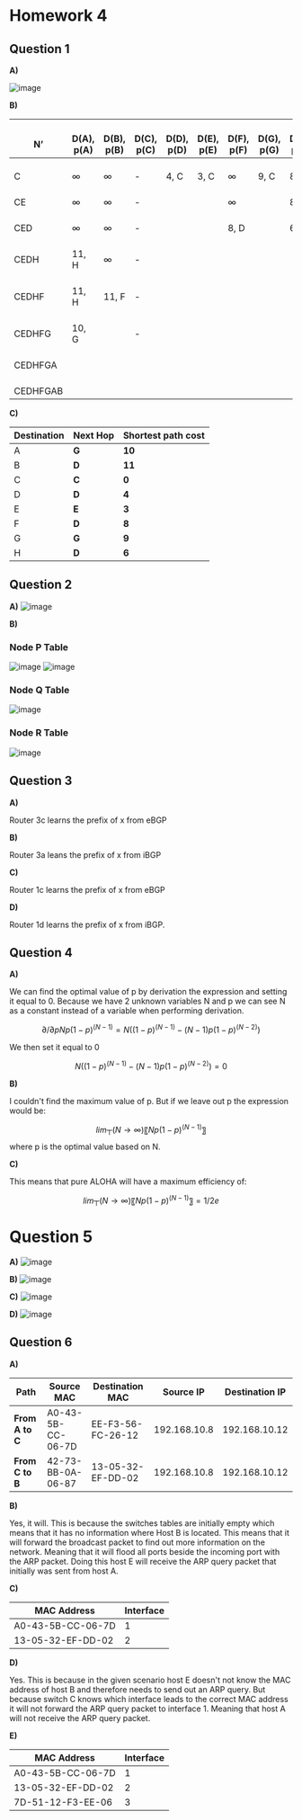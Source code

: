 # Homework 4

## Question 1

**A)**

![image](https://user-images.githubusercontent.com/36133918/205082030-0ed642e4-3ccc-4d9e-9c46-c715e79e6c2c.png)

**B)**

|    <br>N’          	|    <br>D(A), p(A)    	|    <br>D(B), p(B)    	|    <br>D(C), p(C)    	|    <br>D(D), p(D)    	|    <br>D(E), p(E)    	|    <br>D(F), p(F)    	|    <br>D(G), p(G)    	|    <br>D(H), p(H)    	|
|--------------------	|----------------------	|----------------------	|----------------------	|----------------------	|----------------------	|----------------------	|----------------------	|----------------------	|
|    <br>C           	|    <br>∞             	|    <br>∞             	|    <br>-             	|    <br>4, C          	|    <br>3, C          	|    <br>∞             	|    <br>9, C          	|    <br>8, C          	|
|    <br>CE          	|    <br>∞             	|    <br>∞             	|    <br>-             	|    <br>              	|    <br>              	|    <br>∞             	|    <br>              	|    <br>8, C          	|
|    <br>CED         	|    <br>∞             	|    <br>∞             	|    <br>-             	|    <br>              	|    <br>              	|    <br>8, D          	|    <br>              	|    <br>6, D          	|
|    <br>CEDH        	|    <br>11, H         	|    <br>∞             	|    <br>-             	|    <br>              	|    <br>              	|    <br>              	|    <br>              	|    <br>              	|
|    <br>CEDHF       	|    <br>11, H         	|    <br>11, F         	|    <br>-             	|    <br>              	|    <br>              	|    <br>              	|    <br>              	|    <br>              	|
|    <br>CEDHFG      	|    <br>10, G         	|    <br>              	|    <br>-             	|    <br>              	|    <br>              	|    <br>              	|    <br>              	|    <br>              	|
|    <br>CEDHFGA     	|    <br>              	|    <br>              	|    <br>              	|    <br>              	|    <br>              	|    <br>              	|    <br>              	|    <br>              	|
|    <br>CEDHFGAB    	|    <br>              	|    <br>              	|    <br>              	|    <br>              	|    <br>              	|    <br>              	|    <br>              	|    <br>              	|

**C)**

| Destination | Next Hop | Shortest path cost |
| --- | --- | --- |
| A | **G** | **10** |
| B | **D** | **11** |
| C | **C** | **0** |
| D | **D** | **4** |
| E | **E** | **3** |
| F | **D** | **8** |
| G | **G** | **9** |
| H | **D** | **6** |

## Question 2

**A)**
![image](https://user-images.githubusercontent.com/36133918/205082154-51bf0e7b-74da-46e8-a275-6b594d5deb55.png)

**B)**

### Node P Table
![image](https://user-images.githubusercontent.com/36133918/205082220-0b4d56ba-f79e-4b5a-960d-e0cca5d66c98.png)
![image](https://user-images.githubusercontent.com/36133918/205082250-1f4c9302-a502-4f41-ad39-8dedf1f79bb6.png)


### Node Q Table
![image](https://user-images.githubusercontent.com/36133918/205082326-4ca06675-35e2-4dd8-90f6-c078a96160da.png)

### Node R Table
![image](https://user-images.githubusercontent.com/36133918/205082367-9c146f70-bad1-4f4f-b5e3-ffe29b22444d.png)


## Question 3

**A)**

Router 3c learns the prefix of x from eBGP

**B)**

Router 3a leans the prefix of x from iBGP

**C)**

Router 1c learns the prefix of x from eBGP

**D)**

Router 1d learns the prefix of x from iBGP.

## Question 4

**A)**

We can find the optimal value of p by derivation the expression and setting it equal to 0. Because we have 2 unknown variables N and p we can see N as a constant instead of a variable when performing derivation.

$$ ∂/∂p Np(1-p)^(N-1)=N((1-p)^(N-1)-(N-1)p(1-p)^(N-2) ) $$

We then set it equal to 0

$$ N((1-p)^(N-1)-(N-1)p(1-p)^(N-2) )=0 $$

**B)**

I couldn't find the maximum value of p. But if we leave out p the expression would be:

$$ lim┬(N→∞)⁡〖Np(1-p)^(N-1) 〗$$

where p is the optimal value based on N.

**C)**

This means that pure ALOHA will have a maximum efficiency of:

$$ lim┬(N→∞)⁡〖Np(1-p)^(N-1) 〗=1/2e $$

# Question 5

**A)**
![image](https://user-images.githubusercontent.com/36133918/205082515-c755317b-7175-4121-b656-0ff5e7841534.png)


**B)**
![image](https://user-images.githubusercontent.com/36133918/205082681-eca75e48-ac89-4b89-8bca-cd0721102a18.png)

**C)**
![image](https://user-images.githubusercontent.com/36133918/205082733-1cafad75-7aa1-4ad0-9a10-b9810821fc67.png)

**D)**
![image](https://user-images.githubusercontent.com/36133918/205082834-d6dce377-8ba7-4050-bec1-384d50c0d4db.png)

## Question 6

**A)**

| **Path** | **Source MAC** | **Destination MAC** | **Source IP** | **Destination IP** |
| --- | --- | --- | --- | --- |
| **From A to C** | A0-43-5B-CC-06-7D | EE-F3-56-FC-26-12 | 192.168.10.8 | 192.168.10.12 |
| **From C to B** | 42-73-BB-0A-06-87 | 13-05-32-EF-DD-02 | 192.168.10.8 | 192.168.10.12 |

**B)**

Yes, it will. This is because the switches tables are initially empty which means that it has no information where Host B is located. This means that it will forward the broadcast packet to find out more information on the network. Meaning that it will flood all ports beside the incoming port with the ARP packet. Doing this host E will receive the ARP query packet that initially was sent from host A.

**C)**

| **MAC Address** | **Interface** |
| --- | --- |
| A0-43-5B-CC-06-7D | 1 |
| 13-05-32-EF-DD-02 | 2 |

**D)**

Yes. This is because in the given scenario host E doesn't not know the MAC address of host B and therefore needs to send out an ARP query. But because switch C knows which interface leads to the correct MAC address it will not forward the ARP query packet to interface 1. Meaning that host A will not receive the ARP query packet.

**E)**

| **MAC Address** | **Interface** |
| --- | --- |
| A0-43-5B-CC-06-7D | 1 |
| 13-05-32-EF-DD-02 | 2 |
| 7D-51-12-F3-EE-06 | 3 |
